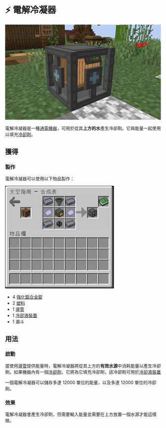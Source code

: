 # ⚡ 電解冷凝器

![](<../.gitbook/assets/image (223) (1) (1).png>)

電解冷凝器是一種[通電機器](../space/energy-systems.md)，可用於從其**上方的水**產生冷卻劑。它與能量一起使用以填充[冷卻劑](coolant-cell.md)。

## 獲得

### 製作

電解冷凝器可以使用以下物品製作：

![](<../.gitbook/assets/image (220).png>)

* 4 [強化鋁合金錠](reinforced-aluminium-alloy-ingot.md)
* 2 [塑料](plastic.md)
* 1 [導管](Conduit.md)
* 1 [冷卻液裝置](Coolant-Unit.md)
* 1 漏斗

## 用法

### 啟動

當使用[導管](Conduit.md)提供能量時，電解冷凝器將從其上方的**有效水源**中消耗能量以產生冷卻劑。如果機器內有一個[冷卻劑](coolant-cell.md)，它將為它填充冷卻劑，該冷卻劑可用於[冷卻液裝置](Coolant-Unit.md)

一個電解冷凝器可以儲存多達 12000 單位的能量，以及多達 12000 單位的冷卻劑。

### 效果

電解冷凝器會產生冷卻劑，但需要輸入能量並需要在上方放置一個水源才能這樣做。
